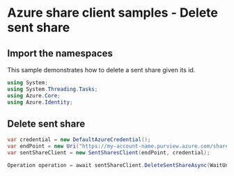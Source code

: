 # Azure share client samples - Delete sent share

## Import the namespaces

This sample demonstrates how to delete a sent share given its id.

```C# Snippet:SentSharesClientSample_ImportNamespaces
using System;
using System.Threading.Tasks;
using Azure.Core;
using Azure.Identity;
```

## Delete sent share

```C# Snippet:SentSharesClientSample_DeleteSentShare
var credential = new DefaultAzureCredential();
var endPoint = new Uri("https://my-account-name.purview.azure.com/share");
var sentShareClient = new SentSharesClient(endPoint, credential);

Operation operation = await sentShareClient.DeleteSentShareAsync(WaitUntil.Completed, "sentShareId", new());
```
